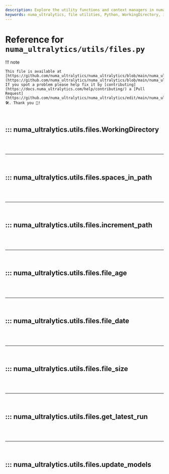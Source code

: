 ```yaml
---
description: Explore the utility functions and context managers in numa_ultralytics like WorkingDirectory, increment_path, file_size, and more. Enhance your file handling in Python.
keywords: numa_ultralytics, file utilities, Python, WorkingDirectory, increment_path, file_size, file_age, contexts, file handling, file management
---
```


# Reference for `numa_ultralytics/utils/files.py`

!!! note

    This file is available at [https://github.com/numa_ultralytics/numa_ultralytics/blob/main/numa_ultralytics/utils/files.py](https://github.com/numa_ultralytics/numa_ultralytics/blob/main/numa_ultralytics/utils/files.py). If you spot a problem please help fix it by [contributing](https://docs.numa_ultralytics.com/help/contributing/) a [Pull Request](https://github.com/numa_ultralytics/numa_ultralytics/edit/main/numa_ultralytics/utils/files.py) 🛠️. Thank you 🙏!

<br>

## ::: numa_ultralytics.utils.files.WorkingDirectory

<br><br><hr><br>

## ::: numa_ultralytics.utils.files.spaces_in_path

<br><br><hr><br>

## ::: numa_ultralytics.utils.files.increment_path

<br><br><hr><br>

## ::: numa_ultralytics.utils.files.file_age

<br><br><hr><br>

## ::: numa_ultralytics.utils.files.file_date

<br><br><hr><br>

## ::: numa_ultralytics.utils.files.file_size

<br><br><hr><br>

## ::: numa_ultralytics.utils.files.get_latest_run

<br><br><hr><br>

## ::: numa_ultralytics.utils.files.update_models

<br><br>
